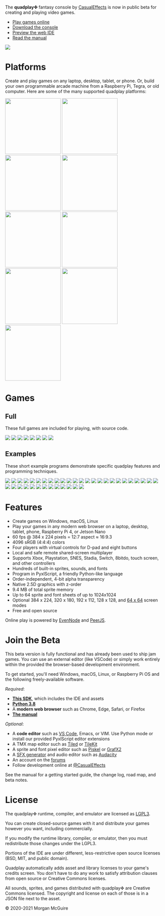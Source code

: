The **quadplay✜** fantasy console by [CasualEffects](https://casual-effects.com)
is now in public beta for creating and playing video games.

- [Play games online](https://morgan3d.github.io/quadplay/console/quadplay.html?)
- [Download the console](https://github.com/morgan3d/quadplay/archive/master.zip)
- [Preview the web IDE](https://morgan3d.github.io/quadplay/console/quadplay.html?IDE=1&game=quad://games/quadpaddle)
- [Read the manual](https://morgan3d.github.io/quadplay/doc/manual.md.html)

![](doc/emulator.png)


Platforms
========================================================

Create and play games on any laptop, desktop, tablet, or phone. Or,
build your own programmable arcade machine from a Raspberry Pi, Tegra,
or old computer. Here are some of the many supported quadplay
platforms:

<img src="doc/laptop.jpg" height=180> <img src="doc/desktop.jpg" height=180> <img src="doc/phone.jpg" height=180> <img src="doc/rpi-arcade.jpg" height=180> <img src="doc/arcade.jpg" height=180> <img src="doc/xarcade-arcade.jpg" height=180> <img src="doc/nano-arcade.jpg" height=180> <img src="doc/quad-arcade.jpg" height=180> <img src="doc/gpd-win.jpg" height=180>

Games
========================================================

Full
--------------------------------------------------------
These full games are included for playing, with source
code.

<a href="https://morgan3d.github.io/quadplay/console/quadplay.html?game=games/across_the_lake"><img src="games/across_the_lake/label128.png"></a> <img src="games/icetime/label128.png"> <img src="games/beat_the_gobblins/label128.png"> <img src="games/friendly_fishing/label128.png"> <img src="games/quadpaddle/label128.png"> <img src="games/doublesdepon/label128.png"> <img src="games/rps/label128.png"> <img src="games/serpitron/label128.png">


Examples
--------------------------------------------------------
These short example programs demonstrate specific quadplay
features and programming techniques.

<img src="examples/accel_demo/label128.png">
<img src="examples/animation/label128.png">
<img src="examples/boids/label128.png">
<img src="examples/camera_shake/label128.png">
<img src="examples/camera_zoom/label128.png">
<img src="examples/clouds/label128.png">
<img src="examples/dark_drive/label128.png">
<img src="examples/dual-stick/label128.png">
<img src="examples/entity/label128.png">
<img src="examples/fluid/label128.png">
<img src="examples/fontpreview/label128.png">
<img src="examples/gridmove/label128.png">
<img src="examples/helloworld/label128.png">
<img src="examples/highscore/label128.png">
<img src="examples/input/label128.png">
<img src="examples/kart/label128.png">
<img src="examples/lift_team/label128.png">
<img src="examples/perceptual_color/label128.png">
<img src="examples/physics/label128.png">
<img src="examples/piano/label128.png">
<img src="examples/planetgen/label128.png">
<img src="examples/robot/label128.png">
<img src="examples/roguelike/label128.png">
<img src="examples/rpg/label128.png">
<img src="examples/sequence_demo/label128.png">
<img src="examples/speedstreet/label128.png">
<img src="examples/sproing/label128.png">
<img src="examples/starter/label128.png">
<img src="examples/text/label128.png">
<img src="examples/touch/label128.png">
<img src="examples/track_mouse/label128.png">
<img src="examples/twin_analog/label128.png">
<img src="examples/vaporwave/label128.png">
<img src="examples/vehicles/label128.png">
<img src="examples/warlock3D/label128.png">
<img src="examples/word_game/label128.png">
<img src="examples/zcar/label128.png">
<img src="examples/zoom/label128.png">


Features
========================================================

- Create games on Windows, macOS, Linux
- Play your games in any modern web browser on a laptop, desktop, tablet, phone, Raspberry Pi 4, or Jetson Nano
- 60 fps @ 384 x 224 pixels = 12:7 aspect ≈ 16:9.3
- 4096 sRGB (4:4:4) colors
- Four players with virtual controls for D-pad and eight buttons
- Local and safe remote shared-screen multiplayer
- Supports Xbox, Playstation, SNES, Stadia, Switch, 8bitdo, touch screen, and other controllers
- Hundreds of built-in sprites, sounds, and fonts
- Program in PyxlScript, a friendly Python-like language
- Order-independent, 4-bit alpha transparency
- Native 2.5D graphics with z-order
- 9.4 MB of total sprite memory
- Up to 64 sprite and font sheets of up to 1024x1024
- Optional 384 x 224, 320 x 180, 192 x 112, 128 x 128, and [64 x 64](https://itch.io/jam/lowrezjam-2019) screen modes
- Free and open source

Online play is powered by [EvenNode](https://www.evennode.com/) and
[PeerJS](https://peerjs.com/).


Join the Beta
========================================================

This beta version is fully functional and has already been used to
ship jam games.  You can use an external editor (like VSCode) or
simply work entirely within the provided the browser-based development
environment.

To get started, you'll need Windows, macOS, Linux, or Raspberry Pi OS
and the following freely-available software.

_Required_:

- [**This SDK**](https://github.com/morgan3d/quadplay/archive/master.zip), which includes the IDE and assets
- [**Python 3.8**](https://www.python.org/downloads/)
- A **modern web browser** such as Chrome, Edge, Safari, or Firefox
- [**The manual**](https://morgan3d.github.io/quadplay/doc/manual.md.html)

_Optional_:

- A **code editor** such as [VS Code](https://code.visualstudio.com/), Emacs, or VIM. Use Python mode or install our provided PyxlScript editor extensions
- A TMX map editor such as [Tiled](https://www.mapeditor.org/) or [TileKit](https://rxi.itch.io/tilekit)
- A sprite and font pixel editor such as [Piskel](https://www.piskelapp.com/) or [GrafX2](http://pulkomandy.tk/projects/GrafX2/downloads?order=version&desc=1)
- A [SFX generator](https://www.bfxr.net/) and audio editor such as [Audacity](https://www.audacityteam.org/)
- An account on the [forums](http://quadplay.freeforums.net)
- Follow development online at [@CasualEffects](https://twitter.com/CasualEffects)

See the manual for a getting started guide, the change log, road map,
and beta notes.


License
========================================================

The quadplay✜ runtime, compiler, and emulator are licensed as
[LGPL3](https://www.gnu.org/licenses/lgpl-3.0.en.html). 

You can create closed-source games with it and distribute your games
however you want, including commercially. 

If you modify the runtime library, compiler, or emulator, then you
must redistribute those changes under the LGPL3.

Portions of the IDE are under different, less-restrictive
open source licenses (BSD, MIT, and public domain).

Quadplay automatically adds asset and library licenses to your
game's credits screen. You don't have to do any work to satisfy
attribution clauses from open source or Creative Commons licenses.

All sounds, sprites, and games distributed with quadplay✜ are Creative
Commons licensed. The copyright and license on each of those is in 
a JSON file next to the asset.

© 2020-2021 Morgan McGuire
